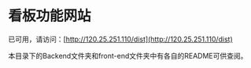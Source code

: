 # 看板功能网站

已可用，请访问：[http://120.25.251.110/dist](http://120.25.251.110/dist)

本目录下的Backend文件夹和front-end文件夹中有各自的README可供查阅。